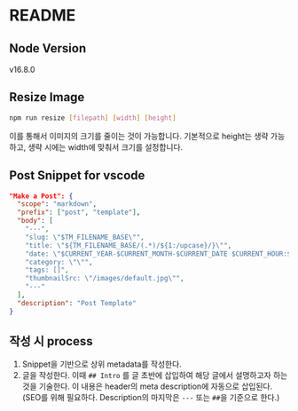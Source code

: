 # README

## Node Version

v16.8.0

## Resize Image

```bash
npm run resize [filepath] [width] [height]
```

이를 통해서 이미지의 크기를 줄이는 것이 가능합니다. 기본적으로 height는 생략 가능하고, 생략 시에는 width에 맞춰서 크기를 설정합니다.

## Post Snippet for vscode

```json
"Make a Post": {
  "scope": "markdown",
  "prefix": ["post", "template"],
  "body": [
    "---",
    "slug: \"$TM_FILENAME_BASE\"",
    "title: \"${TM_FILENAME_BASE/(.*)/${1:/upcase}/}\"",
    "date: \"$CURRENT_YEAR-$CURRENT_MONTH-$CURRENT_DATE $CURRENT_HOUR:$CURRENT_MINUTE\"",
    "category: \"\"",
    "tags: []",
    "thumbnailSrc: \"/images/default.jpg\"",
    "---"
  ],
  "description": "Post Template"
}
```

## 작성 시 process

1. Snippet을 기반으로 상위 metadata를 작성한다.
2. 글을 작성한다. 이때 `## Intro` 를 글 초반에 삽입하여 해당 글에서 설명하고자 하는 것을 기술한다. 이 내용은 header의 meta description에 자동으로 삽입된다. (SEO를 위해 필요하다. Description의 마지막은 `---` 또는 `##`을 기준으로 한다.) 
